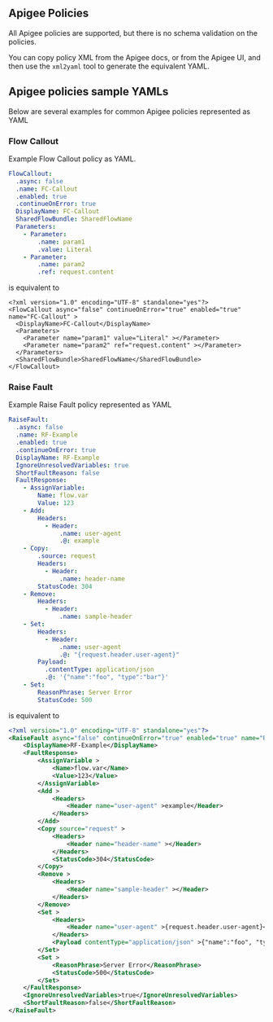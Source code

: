 ## Apigee Policies

All Apigee policies are supported, but there is no schema validation on the policies.

You can copy policy XML from the Apigee docs, or from the Apigee UI, and then use 
the `xml2yaml` tool to generate the equivalent YAML.


## Apigee policies sample YAMLs

Below are several examples for common Apigee policies represented as YAML

### Flow Callout

Example Flow Callout policy as YAML.

```yaml
FlowCallout:
  .async: false
  .name: FC-Callout
  .enabled: true
  .continueOnError: true
  DisplayName: FC-Callout
  SharedFlowBundle: SharedFlowName
  Parameters:
    - Parameter:
        .name: param1
        .value: Literal
    - Parameter:
        .name: param2
        .ref: request.content
```

is equivalent to

```text
<?xml version="1.0" encoding="UTF-8" standalone="yes"?>
<FlowCallout async="false" continueOnError="true" enabled="true" name="FC-Callout" >
  <DisplayName>FC-Callout</DisplayName>
  <Parameters>
    <Parameter name="param1" value="Literal" ></Parameter>
    <Parameter name="param2" ref="request.content" ></Parameter>
  </Parameters>
  <SharedFlowBundle>SharedFlowName</SharedFlowBundle>
</FlowCallout>
```


### Raise Fault

Example Raise Fault policy represented as YAML
```yaml
RaiseFault:
  .async: false
  .name: RF-Example
  .enabled: true
  .continueOnError: true
  DisplayName: RF-Example
  IgnoreUnresolvedVariables: true
  ShortFaultReason: false
  FaultResponse:
    - AssignVariable:
        Name: flow.var
        Value: 123
    - Add:
        Headers:
          - Header:
              .name: user-agent
              .@: example
    - Copy:
        .source: request
        Headers:
          - Header:
              .name: header-name
        StatusCode: 304
    - Remove:
        Headers:
          - Header:
              .name: sample-header
    - Set:
        Headers:
          - Header:
              .name: user-agent
              .@: "{request.header.user-agent}"
        Payload:
          .contentType: application/json
          .@: '{"name":"foo", "type":"bar"}'
    - Set:
        ReasonPhrase: Server Error
        StatusCode: 500

```

is equivalent to

```xml
<?xml version="1.0" encoding="UTF-8" standalone="yes"?>
<RaiseFault async="false" continueOnError="true" enabled="true" name="RF-Example" >
    <DisplayName>RF-Example</DisplayName>
    <FaultResponse>
        <AssignVariable >
            <Name>flow.var</Name>
            <Value>123</Value>
        </AssignVariable>
        <Add >
            <Headers>
                <Header name="user-agent" >example</Header>
            </Headers>
        </Add>
        <Copy source="request" >
            <Headers>
                <Header name="header-name" ></Header>
            </Headers>
            <StatusCode>304</StatusCode>
        </Copy>
        <Remove >
            <Headers>
                <Header name="sample-header" ></Header>
            </Headers>
        </Remove>
        <Set >
            <Headers>
                <Header name="user-agent" >{request.header.user-agent}</Header>
            </Headers>
            <Payload contentType="application/json" >{"name":"foo", "type":"bar"}</Payload>
        </Set>
        <Set >
            <ReasonPhrase>Server Error</ReasonPhrase>
            <StatusCode>500</StatusCode>
        </Set>
    </FaultResponse>
    <IgnoreUnresolvedVariables>true</IgnoreUnresolvedVariables>
    <ShortFaultReason>false</ShortFaultReason>
</RaiseFault>

```


